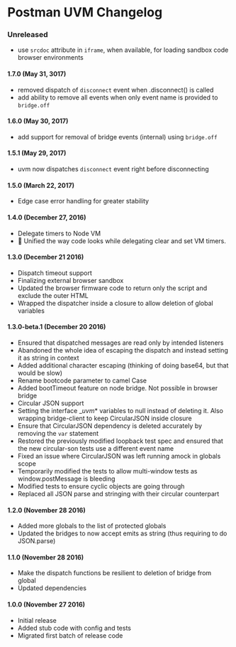 # Postman UVM Changelog

### Unreleased
* use `srcdoc` attribute in `iframe`, when available, for loading sandbox code browser environments

#### 1.7.0 (May 31, 3017)
* removed dispatch of `disconnect` event when .disconnect() is called
* add ability to remove all events when only event name is provided to `bridge.off`

#### 1.6.0 (May 30, 2017)
* add support for removal of bridge events (internal) using `bridge.off`

#### 1.5.1 (May 29, 2017)
* uvm now dispatches `disconnect` event right before disconnecting

#### 1.5.0 (March 22, 2017)
* Edge case error handling for greater stability

#### 1.4.0 (December 27, 2016)
* Delegate timers to Node VM
* :art: Unified the way code looks while delegating clear and set VM timers.

#### 1.3.0 (December 21 2016)
* Dispatch timeout support
* Finalizing external browser sandbox
* Updated the browser firmware code to return only the script and exclude the outer HTML
* Wrapped the dispatcher inside a closure to allow deletion of global variables

#### 1.3.0-beta.1 (December 20 2016)
* Ensured that dispatched messages are read only by intended listeners
* Abandoned the whole idea of escaping the dispatch and instead setting it as string in context
* Added additional character escaping (thinking of doing base64, but that would be slow)
* Rename bootcode parameter to camel Case
* Added bootTimeout feature on node bridge. Not possible in browser bridge
* Circular JSON support
* Setting the interface __uvm_* variables to null instead of deleting it. Also wrapping bridge-client to keep CircularJSON inside closure
* Ensure that CircularJSON dependency is deleted accurately by removing the `var` statement
* Restored the previously modified loopback test spec and ensured that the new circular-son tests use a different event name
* Fixed an issue where CircularJSON was left running amock in globals scope
* Temporarily modified the tests to allow multi-window tests as window.postMessage is bleeding
* Modified tests to ensure cyclic objects are going through
* Replaced all JSON parse and stringing with their circular counterpart

#### 1.2.0 (November 28 2016)
* Added more globals to the list of protected globals
* Updated the bridges to now accept emits as string (thus requiring to do JSON.parse)

#### 1.1.0 (November 28 2016)
* Make the dispatch functions be resilient to deletion of bridge from global
* Updated dependencies

#### 1.0.0 (November 27 2016)
* Initial release
* Added stub code with config and tests
* Migrated first batch of release code
